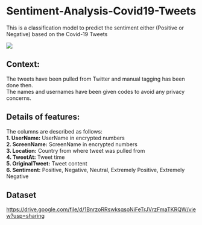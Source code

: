 # Sentiment-Analysis-Covid19-Tweets
This is a classification model to predict the sentiment either (Positive or Negative) based on the Covid-19 Tweets


<img src="https://www.mdpi.com/applsci/applsci-11-10694/article_deploy/html/images/applsci-11-10694-g001.png">



## Context: 
The tweets have been pulled from Twitter and manual tagging has been done then.<br>
The names and usernames have been given codes to avoid any privacy concerns.<br>

## Details of features:
The columns are described as follows:<br>
<b>1. UserName:</b> UserName in encrypted numbers<br>
<b>2. ScreenName:</b> ScreenName in encrypted numbers<br>
<b>3. Location:</b> Country from where tweet was pulled from<br>
<b>4. TweetAt:</b> Tweet time<br>
<b>5. OriginalTweet:</b> Tweet content<br>
<b>6. Sentiment:</b> Positive, Negative, Neutral, Extremely Positive, Extremely Negative

## Dataset

https://drive.google.com/file/d/1BnrzoRRswksqsoNiFeTrJVrzFmaTKRQW/view?usp=sharing 


